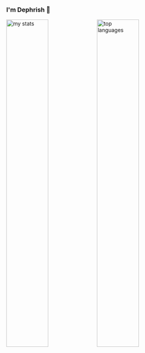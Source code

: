 ### I'm Dephrish 👋

<img alt="my stats" align="left" width="47%" src="https://github-readme-stats.vercel.app/api?username=ngocdunghk15&show_icons=true&theme=tokyonight"/>
<img alt="top languages" align="left" width="47%" src="https://github-readme-stats.vercel.app/api/top-langs/?username=ngocdunghk15&theme=tokyonight"/>

<!--
**ngocdunghk15/ngocdunghk15** is a ✨ _special_ ✨ repository because its `README.md` (this file) appears on your GitHub profile.


Here are some ideas to get you started:

- 🔭 I’m currently working on ...
- 🌱 I’m currently learning ...
- 👯 I’m looking to collaborate on ...
- 🤔 I’m looking for help with ...
- 💬 Ask me about ...
- 📫 How to reach me: ...
- 😄 Pronouns: ...
- ⚡ Fun fact: ...
-->
